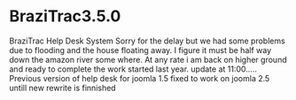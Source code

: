 BraziTrac3.5.0
==============
BraziTrac Help Desk System Sorry for the delay but we had some problems due to flooding and the house floating away.
I figure it must be half way down the amazon river some where.
At any rate i am back on higher ground and ready to complete the work started last year. update at 11:00.....
Previous version of help desk for joomla 1.5 fixed to work on joomla 2.5 untill new rewrite is finnished 
